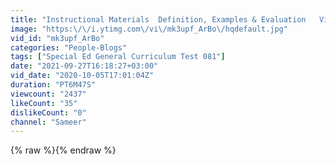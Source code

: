 ```yaml
---
title: "Instructional Materials  Definition, Examples & Evaluation   Video & Lesson Transcript   Study com"
image: "https:\/\/i.ytimg.com\/vi\/mk3upf_ArBo\/hqdefault.jpg"
vid_id: "mk3upf_ArBo"
categories: "People-Blogs"
tags: ["Special Ed General Curriculum Test 081"]
date: "2021-09-27T16:18:27+03:00"
vid_date: "2020-10-05T17:01:04Z"
duration: "PT6M47S"
viewcount: "2437"
likeCount: "35"
dislikeCount: "0"
channel: "Sameer"
---
```

{% raw %}{% endraw %}
